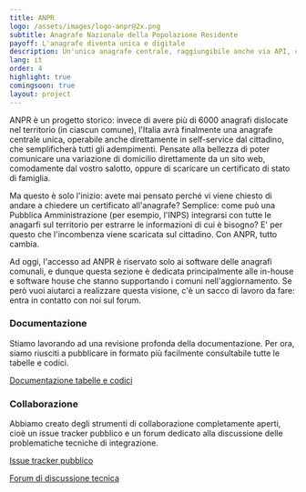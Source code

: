```yaml
---
title: ANPR
logo: /assets/images/logo-anpr@2x.png
subtitle: Anagrafe Nazionale della Popolazione Residente
payoff: L'anagrafe diventa unica e digitale
description: Un'unica anagrafe centrale, raggiungibile anche via API, che mantiene le informazioni aggiornate su residenza, stato di famiglia, e molto altro.
lang: it
order: 4
highlight: true
comingsoon: true
layout: project
---
```


ANPR è un progetto storico: invece di avere più di 6000 anagrafi dislocate nel territorio (in ciascun comune), l'Italia avrà finalmente una
anagrafe centrale unica, operabile anche direttamente in self-service dal cittadino, che semplificherà tutti gli adempimenti. Pensate alla
bellezza di poter comunicare una variazione di domicilio direttamente da un sito web, comodamente dal vostro salotto, oppure di scaricare
un certificato di stato di famiglia.

Ma questo è solo l'inizio: avete mai pensato perché vi viene chiesto di andare a chiedere un certificato all'anagrafe? Semplice: come può una
Pubblica Amministrazione (per esempio, l'INPS) integrarsi con tutte le anagarfi sul territorio per estrarre le informazioni di cui è bisogno?
E' per questo che l'incombenza viene scaricata sul cittadino. Con ANPR, tutto cambia.

Ad oggi, l'accesso ad ANPR è riservato solo ai software delle anagrafi comunali, e dunque questa sezione è dedicata principalmente 
alle in-house e software house che stanno supportando i comuni nell'aggiornamento. Se però vuoi aiutarci a realizzare questa visione, 
c'è un sacco di lavoro da fare: entra in contatto con noi sul forum.


### Documentazione

Stiamo lavorando ad una revisione profonda della documentazione. Per ora, siamo riusciti a pubblicare in formato più facilmente consultabile
tutte le tabelle e codici.

[Documentazione tabelle e codici](http://anpr.readthedocs.io/en/latest/)


### Collaborazione

Abbiamo creato degli strumenti di collaborazione completamente aperti, cioè un issue tracker pubblico e un forum dedicato alla discussione
delle problematiche tecniche di integrazione.

[Issue tracker pubblico](https://github.com/italia/anpr/issues)

[Forum di discussione tecnica](https://forum.developers.italia.it/c/anpr)


